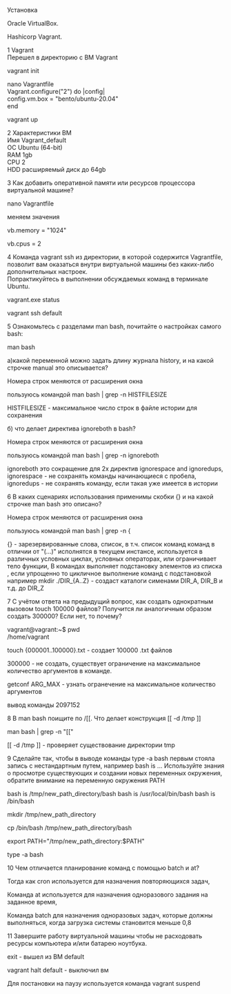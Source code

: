  Установка   
 
Oracle VirtualBox.

Hashicorp Vagrant.


1 Vagrant  
Перешел в директорию с ВМ Vagrant  

vagrant init

nano Vagrantfile  
 Vagrant.configure("2") do |config|  
 	config.vm.box = "bento/ubuntu-20.04"  
 end

vagrant up

2 Характеристики ВМ   
Имя Vagrant_default  
ОС Ubuntu (64-bit)  
RAM 1gb  
CPU 2  
HDD расширяемый диск до 64gb

3 Как добавить оперативной памяти или ресурсов процессора виртуальной машине?  

nano Vagrantfile

меняем значения 

vb.memory = "1024"  

vb.cpus = 2

4 Команда vagrant ssh из директории, в которой содержится Vagrantfile,   
позволит вам оказаться внутри виртуальной машины без каких-либо дополнительных настроек.   
Попрактикуйтесь в выполнении обсуждаемых команд в терминале Ubuntu.  

vagrant.exe status

vagrant ssh default

5 Ознакомьтесь с разделами man bash, почитайте о настройках самого bash:

man bash

а)какой переменной можно задать длину журнала history, и на какой строчке manual это описывается?


Номера строк меняются от расширения окна

пользуюсь командой man bash | grep -n HISTFILESIZE

 HISTFILESIZE - максимальное число строк в файле истории для сохранения


б) что делает директива ignoreboth в bash?

Номера строк меняются от расширения окна

пользуюсь командой man bash | grep -n ignoreboth


ignoreboth это сокращение для 2х директив ignorespace and ignoredups,   
    ignorespace - не сохранять команды начинающиеся с пробела,   
    ignoredups - не сохранять команду, если такая уже имеется в истории

6 В каких сценариях использования применимы скобки {} и на какой строчке man bash это описано?

Номера строк меняются от расширения окна

пользуюсь командой man bash | grep -n {

{} - зарезервированные слова, список, в т.ч. список команд команд в отличии от "(...)" исполнятся в текущем инстансе, 
используется в различных условных циклах, условных операторах, или ограничивает тело функции, 
В командах выполняет подстановку элементов из списка , если упрощенно то  цикличное выполнение команд с подстановкой 
например mkdir ./DIR_{A..Z} - создаст каталоги сименами DIR_A, DIR_B и т.д. до DIR_Z

7 С учётом ответа на предыдущий вопрос, как создать однократным вызовом touch 100000 файлов? Получится ли аналогичным образом создать 300000? Если нет, то почему?

vagrant@vagrant:~$ pwd  
/home/vagrant

touch {000001..100000}.txt - создает 100000 .txt файлов

300000 - не создать, существует ограничение на максимальное количество аргументов в команде.

getconf ARG_MAX - узнать огранечение на максимальное количество аргументов

вывод команды 2097152

8 В man bash поищите по /\[\[. Что делает конструкция [[ -d /tmp ]]

man bash | grep -n "\[\["

[[ -d /tmp ]] - проверяет существование директории tmp 

9 Сделайте так, чтобы в выводе команды type -a bash первым стояла запись с нестандартным путем, например bash is ... 
Используйте знания о просмотре существующих и создании новых переменных окружения, обратите внимание на переменную окружения PATH

bash is /tmp/new_path_directory/bash
bash is /usr/local/bin/bash
bash is /bin/bash


mkdir /tmp/new_path_directory

cp /bin/bash /tmp/new_path_directory/bash

export PATH="/tmp/new_path_directory:$PATH"  

type -a bash

10 Чем отличается планирование команд с помощью batch и at?

Тогда как cron используется для назначения повторяющихся задач,

Команда at используется для назначения одноразового задания на заданное время,

Команда batch для назначения одноразовых задач, которые должны выполняться, когда загрузка системы становится меньше 0,8

11 Завершите работу виртуальной машины чтобы не расходовать ресурсы компьютера и/или батарею ноутбука.

exit - вышел из ВМ default

vagrant halt default - выключил вм 

Для постановки на паузу используется команда vagrant suspend

